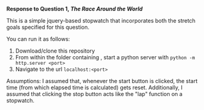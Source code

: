 __Response to Question 1, _The Race Around the World___

This is a simple jquery-based stopwatch that incorporates both the stretch goals specified for this question.

You can run it as follows:

1. Download/clone this repository
2. From within the folder containing , start a python server with `python -m http.server <port>`
3. Navigate to the url `localhost:<port>`

Assumptions: I assumed that, whenever the start button is clicked, the start time (from which elapsed time is calculated) gets reset. Additionally, I assumed that clicking the stop button acts like the "lap" function on a stopwatch.